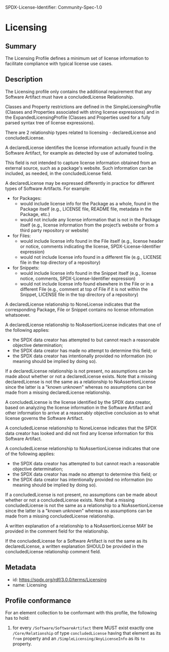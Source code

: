 SPDX-License-Identifier: Community-Spec-1.0

# Licensing

## Summary

The Licensing Profile defines a minimum set of license information to facilitate compliance with typical license use cases.

## Description

The Licensing profile only contains the additional requirement that any Software Artifact must have a concludedLicense Relationship.

Classes and Property restrictions are defined in the SimpleLicensingProfile
(Classes and Properties associated with string license expressions) and in the ExpandedLicensingProfile (Classes and Properties used for a
fully parsed syntax tree of license expressions).

There are 2 relationship types related to licensing - declaredLicense and concludedLicense.

A declaredLicense identifies the license information actually found in the Software Artifact,
for example as detected by use of automated tooling.

This field is not intended to capture license information obtained from an
external source, such as a package's website. Such information can be
included, as needed, in the concludedLicense field.

A declaredLicense may be expressed differently in practice for different
types of Software Artifacts. For example:

* for Packages:
  * would include license info for the Package as a
    whole, found in the Package itself (e.g., LICENSE file,
    README file, metadata in the Package, etc.)
  * would not include any license information that is not in the Package
    itself (e.g., license information from the project’s website or from a
    third party repository or website)
* for Files:
  * would include license info found in the File itself (e.g., license
    header or notice, comments indicating the license, SPDX-License-Identifier expression)
  * would not include license info found in a different file (e.g., LICENSE
    file in the top directory of a repository)
* for Snippets:
  * would include license info found in the Snippet itself (e.g., license
    notice, comments, SPDX-License-Identifier expression)
  * would not include license info found elsewhere in the File or in a
    different File (e.g., comment at top of File if it is not within the
    Snippet, LICENSE file in the top directory of a repository)

A declaredLicense relationship to NoneLicense indicates that the
corresponding Package, File or Snippet contains no license information
whatsoever.

A declaredLicense relationship to NoAssertionLicense 
indicates that one of the following applies:
* the SPDX data creator has attempted to but cannot reach a reasonable
  objective determination;
* the SPDX data creator has made no attempt to determine this field; or
* the SPDX data creator has intentionally provided no information (no meaning
  should be implied by doing so).
  
If a declaredLicense relationship is not present, no assumptions can be made
about whether or not a declaredLicense exists.
Note that a missing declaredLicense is not the same as a relationship to NoAssertionLicense
since the latter is a "known unknown" whereas no assumptions can be made
from a missing declaredLicense relationship.



A concludedLicense is the license identified by the SPDX data creator,
based on analyzing the license information in the Software Artifact
and other information to arrive at a reasonably objective
conclusion as to what license governs the Software Artifact.

A concludedLicense relationship to NoneLicense indicates that the
SPDX data creator has looked and did not find any license information for this
Software Artifact.

A concludedLicense relationship to NoAssertionLicense
indicates that one of the following applies:
* the SPDX data creator has attempted to but cannot reach a reasonable
  objective determination;
* the SPDX data creator has made no attempt to determine this field; or
* the SPDX data creator has intentionally provided no information (no
  meaning should be implied by doing so).
 
If a concludedLicense is not present, no assumptions can be made
about whether or not a concludedLicense exists.
Note that a missing concludedLicense is not the same as a relationship to a NoAssertionLicense
since the latter is a "known unknown" whereas no assumptions can be made
from a missing concludedLicense relationship.

A written explanation of a relationship to a NoAssertionLicense MAY be
provided in the comment field for the relationship.

If the concludedLicense for a Software Artifact is not the
same as its declaredLicense, a written explanation SHOULD be provided in
the concludedLicense relationship comment field.


## Metadata

- id: https://spdx.org/rdf/3.0.0/terms/Licensing
- name: Licensing


## Profile conformance

For an element collection to be conformant with this profile,
the following has to hold:

1. for every `/Software/SoftwareArtifact` there MUST exist exactly one `/Core/Relationship`
   of type `concludedLicense` having that element as its `from` property
   and an `/SimpleLicensing/AnyLicenseInfo` as its `to` property.


